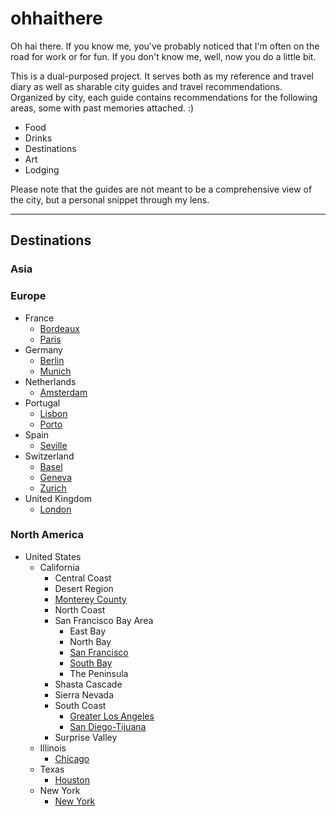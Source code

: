 # ohhaithere

Oh hai there. If you know me, you've probably noticed that I'm often on the road for work or for fun. If you don't know me, well, now you do a little bit.

This is a dual-purposed project. It serves both as my reference and travel diary as well as sharable city guides and travel recommendations. Organized by city, each guide contains recommendations for the following areas, some with past memories attached. :) 
- Food
- Drinks
- Destinations
- Art
- Lodging

Please note that the guides are not meant to be a comprehensive view of the city, but a personal snippet through my lens.

----------

## Destinations

### Asia

### Europe

- France
    - [Bordeaux](/europe/france/bordeaux.md)
    - [Paris](/europe/france/paris.md)
- Germany
    - [Berlin](europe/germany/berlin.md)
    - [Munich](europe/germany/munich.md)
- Netherlands
    - [Amsterdam](europe/netherlands/amsterdam.md)
- Portugal
    - [Lisbon](/europe/portugal/lisbon.md)
    - [Porto](/europe/portugal/porto.md)
- Spain
    - [Seville](/europe/spain/seville.md)
- Switzerland
    - [Basel](europe/switzerland/basel.md)
    - [Geneva](europe/switzerland/geneva.md)
    - [Zurich](europe/switzerland/zurich.md)
- United Kingdom
    - [London](europe/united-kingdom/london.md)

### North America

- United States
    - California
        - Central Coast
        - Desert Region
        - [Monterey County](north_america/united_states/california/monterey_county.md)
        - North Coast
        - San Francisco Bay Area 
            - East Bay
            - North Bay
            - [San Francisco](north_america/united_states/california/san_francisco.md)
            - [South Bay](north_america/united_states/california/south_bay.md)
            - The Peninsula
        - Shasta Cascade
        - Sierra Nevada
        - South Coast
            - [Greater Los Angeles](north_america/united_states/california/greater_los_angeles.md)
            - [San Diego-Tijuana](north_america/united_states/california/san_diego_tijuana.md)
        - Surprise Valley
    - Illinois
        - [Chicago](north_america/united_states/illinois/chicago.md)
    - Texas
        - [Houston](north_america/united_states/texas/houston.md)
    - New York
        - [New York](north_america/united_states/new_york/new_york.md)